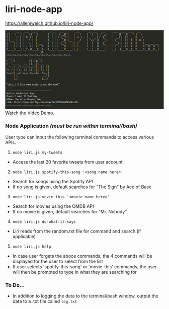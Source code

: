 # liri-node-app

https://allenjwelch.github.io/liri-node-app/

![title image](liri.PNG)
[Watch the Video Demo](liriVid.mp4).


### Node Application _(must be run within terminal/bash)_
User type can input the following terminal commands to access various APIs. 
1. `node liri.js my-tweets`
  - Access the last 20 favorite tweets from user account
2. `node liri.js spotify-this-song '<song name here>'`
  - Search for songs using the Spotify API
  - If no song is given, default searches for "The Sign" by Ace of Base
3. `node liri.js movie-this '<movie name here>'`
  - Search for movies using the OMDB API
  - If no movie is given, default searches for "Mr. Nobody" 
4. `node liri.js do-what-it-says`
  - Liri reads from the random.txt file for command and search (if applicable)
5. `node liri.js help`
  - In case user forgets the aboce commands, the 4 commands will be displayed for the user to select from the list
  - If user selects 'spotify-this-song' or 'movie-this' commands, the user will then be prompted to type in what they are searching for

### To Do...
* In addition to logging the data to the terminal/bash window, output the data to a .txt file called `log.txt`